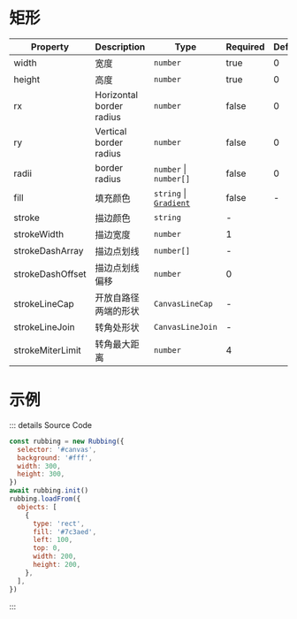 # 矩形

| Property         | Description              | Type                                    | Required | Default |
| ---------------- | ------------------------ | --------------------------------------- | -------- | ------- |
| width            | 宽度                     | `number`                                | true     | 0       |
| height           | 高度                     | `number`                                | true     | 0       |
| rx               | Horizontal border radius | `number`                                | false    | 0       |
| ry               | Vertical border radius   | `number`                                | false    | 0       |
| radii            | border radius            | `number` &#124; `number[]`              | false    | 0       |
| fill             | 填充颜色                 | `string` &#124; [`Gradient`](#gradient) | false    | -       |
| stroke           | 描边颜色                 | `string`                                | -        |         |
| strokeWidth      | 描边宽度                 | `number`                                | 1        |         |
| strokeDashArray  | 描边点划线               | `number[]`                              | -        |         |
| strokeDashOffset | 描边点划线偏移           | `number`                                | 0        |         |
| strokeLineCap    | 开放自路径两端的形状     | `CanvasLineCap`                         | -        |         |
| strokeLineJoin   | 转角处形状               | `CanvasLineJoin`                        | -        |         |
| strokeMiterLimit | 转角最大距离             | `number`                                | 4        |         |

# 示例

<ClientOnly>
  <canvas id="canvas"></canvas>
</ClientOnly>

<script>
if (!import.meta.env.SSR) {
  import('https://unpkg.com/rubbing@latest/dist/index.mjs').then(async ({ Rubbing }) => {
    const rubbing = new Rubbing({
      selector: '#canvas',
      background: '#fff',
      width: 300,
      height: 300,
    })
    await rubbing.init()
    rubbing.loadFrom({
      objects: [
        {
          type: 'rect',
          fill: '#7c3aed',
          left: 100,
          top: 0,
          width: 200,
          height: 200,
        },
      ],
    })
  })
}
</script>

::: details Source Code

```js
const rubbing = new Rubbing({
  selector: '#canvas',
  background: '#fff',
  width: 300,
  height: 300,
})
await rubbing.init()
rubbing.loadFrom({
  objects: [
    {
      type: 'rect',
      fill: '#7c3aed',
      left: 100,
      top: 0,
      width: 200,
      height: 200,
    },
  ],
})
```

:::
